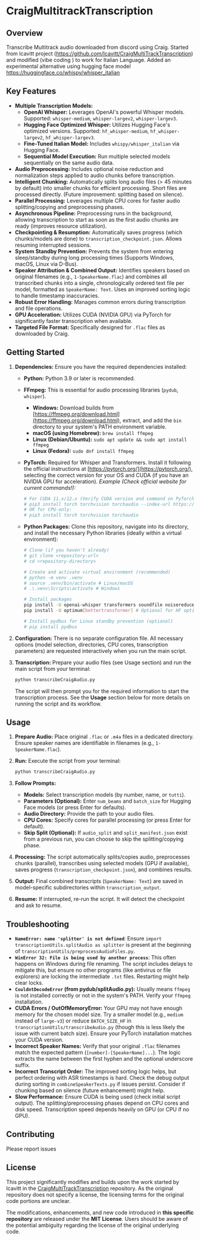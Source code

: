 # CraigMultitrackTranscription

## Overview

Transcribe Multitrack audio downloaded from discord using Craig. Started from Icavitt project (https://github.com/Icavitt/CraigMultiTrackTranscription) and modified (vibe coding ) to work for Italian Language. Added an experimental alternative using hugging face model https://huggingface.co/whispy/whisper_italian

## Key Features

*   **Multiple Transcription Models:**
    *   **OpenAI Whisper:** Leverages OpenAI's powerful Whisper models. Supported: `whisper-medium`, `whisper-largev2`, `whisper-largev3`.
    *   **Hugging Face Optimized Whisper:** Utilizes Hugging Face's optimized versions. Supported: `hf_whisper-medium`, `hf_whisper-largev2`, `hf_whisper-largev3`.
    *   **Fine-Tuned Italian Model:** Includes `whispy/whisper_italian` via Hugging Face.
    *   **Sequential Model Execution:** Run multiple selected models sequentially on the same audio data.
*   **Audio Preprocessing:** Includes optional noise reduction and normalization steps applied to audio chunks before transcription.
*   **Intelligent Chunking:** Automatically splits long audio files (> 45 minutes by default) into smaller chunks for efficient processing. Short files are processed directly. (Future improvement: splitting based on silence).
*   **Parallel Processing:** Leverages multiple CPU cores for faster audio splitting/copying and preprocessing phases.
*   **Asynchronous Pipeline:** Preprocessing runs in the background, allowing transcription to start as soon as the first audio chunks are ready (improves resource utilization).
*   **Checkpointing & Resumption:** Automatically saves progress (which chunks/models are done) to `transcription_checkpoint.json`. Allows resuming interrupted sessions.
*   **System Standby Prevention:** Prevents the system from entering sleep/standby during long processing times (Supports Windows, macOS, Linux via D-Bus).
*   **Speaker Attribution & Combined Output:** Identifies speakers based on original filenames (e.g., `1-SpeakerName.flac`) and combines all transcribed chunks into a single, chronologically ordered text file per model, formatted as `SpeakerName: Text`. Uses an improved sorting logic to handle timestamp inaccuracies.
*   **Robust Error Handling:** Manages common errors during transcription and file operations.
*   **GPU Acceleration:** Utilizes CUDA (NVIDIA GPU) via PyTorch for significantly faster transcription when available.
*   **Targeted File Format:** Specifically designed for `.flac` files as downloaded by Craig.

## Getting Started

1.  **Dependencies:** Ensure you have the required dependencies installed:
    *   **Python:** Python 3.9 or later is recommended.
    *   **FFmpeg:** This is essential for audio processing libraries (`pydub`, `whisper`).
        *   **Windows:** Download builds from [https://ffmpeg.org/download.html](https://ffmpeg.org/download.html), extract, and add the `bin` directory to your system's PATH environment variable.
        *   **macOS (using Homebrew):** `brew install ffmpeg`
        *   **Linux (Debian/Ubuntu):** `sudo apt update && sudo apt install ffmpeg`
        *   **Linux (Fedora):** `sudo dnf install ffmpeg`
    *   **PyTorch:** Required for Whisper and Transformers. Install it following the official instructions at [https://pytorch.org/](https://pytorch.org/), selecting the correct version for your OS and CUDA (if you have an NVIDIA GPU for acceleration).
        *Example (Check official website for current commands!):*

        ```bash
        # For CUDA 11.x/12.x (Verify CUDA version and command on PyTorch website!)
        # pip3 install torch torchvision torchaudio --index-url https://download.pytorch.org/whl/cu118
        # OR for CPU-only:
        # pip3 install torch torchvision torchaudio
        ```
    *   **Python Packages:** Clone this repository, navigate into its directory, and install the necessary Python libraries (ideally within a virtual environment):
    
        ```bash
        # Clone (if you haven't already)
        # git clone <repository-url>
        # cd <repository-directory>

        # Create and activate virtual environment (recommended)
        # python -m venv .venv
        # source .venv/bin/activate # Linux/macOS
        # .\.venv\Scripts\activate # Windows

        # Install packages
        pip install -U openai-whisper transformers soundfile noisereduce pydub numpy
        pip install -U optimum[bettertransformer] # Optional for HF optimization

        # Install pydbus for Linux standby prevention (optional)
        # pip install pydbus
        ```

2.  **Configuration:** There is no separate configuration file. All necessary options (model selection, directories, CPU cores, transcription parameters) are requested interactively when you run the main script.

3.  **Transcription:** Prepare your audio files (see Usage section) and run the main script from your terminal:
    ```bash
    python transcribeCraigAudio.py
    ```
    The script will then prompt you for the required information to start the transcription process. See the **Usage** section below for more details on running the script and its workflow.


## Usage

1.  **Prepare Audio:** Place original `.flac` or `.m4a` files in a dedicated directory. Ensure speaker names are identifiable in filenames (e.g., `1-SpeakerName.flac`).
2.  **Run:** Execute the script from your terminal:

    ```bash
    python transcribeCraigAudio.py
    ```
3.  **Follow Prompts:**
    *   **Models:** Select transcription models (by number, name, or `tutti`).
    *   **Parameters (Optional):** Enter `num_beams` and `batch_size` for Hugging Face models (or press Enter for defaults).
    *   **Audio Directory:** Provide the path to your audio files.
    *   **CPU Cores:** Specify cores for parallel processing (or press Enter for default).
    *   **Skip Split (Optional):** If `audio_split` and `split_manifest.json` exist from a previous run, you can choose to skip the splitting/copying phase.
4.  **Processing:** The script automatically splits/copies audio, preprocesses chunks (parallel), transcribes using selected models (GPU if available), saves progress (`transcription_checkpoint.json`), and combines results.
5.  **Output:** Final combined transcripts (`SpeakerName: Text`) are saved in model-specific subdirectories within `transcription_output`.
6.  **Resume:** If interrupted, re-run the script. It will detect the checkpoint and ask to resume.


## Troubleshooting

*   **`NameError: name 'splitter' is not defined`**: Ensure `import transcriptionUtils.splitAudio as splitter` is present at the beginning of `transcriptionUtils/preprocessAudioFiles.py`.
*   **`WinError 32: File is being used by another process`**: This often happens on Windows during file renaming. The script includes delays to mitigate this, but ensure no other programs (like antivirus or file explorers) are locking the intermediate `.txt` files. Restarting might help clear locks.
*   **`CouldntDecodeError` (from pydub/splitAudio.py):** Usually means `ffmpeg` is not installed correctly or not in the system's PATH. Verify your `ffmpeg` installation.
*   **CUDA Errors / OutOfMemoryError:** Your GPU may not have enough memory for the chosen model size. Try a smaller model (e.g., `medium` instead of `large-v3`) or reduce `BATCH_SIZE_HF` in `transcriptionUtils/transcribeAudio.py` (though this is less likely the issue with current batch size). Ensure your PyTorch installation matches your CUDA version.
*   **Incorrect Speaker Names:** Verify that your original `.flac` filenames match the expected pattern (`[number]-[SpeakerName]...`). The logic extracts the name between the first hyphen and the optional underscore suffix.
*   **Incorrect Transcript Order:** The improved sorting logic helps, but perfect ordering with ASR timestamps is hard. Check the debug output during sorting in `combineSpeakerTexts.py` if issues persist. Consider if chunking based on silence (future enhancement) might help.
*   **Slow Performance:** Ensure CUDA is being used (check initial script output). The splitting/preprocessing phases depend on CPU cores and disk speed. Transcription speed depends heavily on GPU (or CPU if no GPU).

## Contributing

Please report issues

## License

This project significantly modifies and builds upon the work started by Icavitt in the [CraigMultiTrackTranscription](https://github.com/Icavitt/CraigMultiTrackTranscription) repository. As the original repository does not specify a license, the licensing terms for the original code portions are unclear.

The modifications, enhancements, and new code introduced in **this specific repository** are released under the **MIT License**. Users should be aware of the potential ambiguity regarding the license of the original underlying code.

